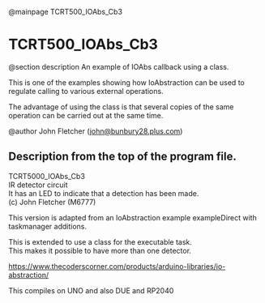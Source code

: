 @mainpage TCRT500_IOAbs_Cb3

# TCRT500_IOAbs_Cb3

@section description An example of IOAbs callback using a class.

This is one of the examples showing how IoAbstraction can be used to regulate calling to various external operations.

The advantage of using the class is that several copies of the same operation can be carried out at the same time.

@author John Fletcher (john@bunbury28.plus.com)

## Description from the top of the program file.

TCRT5000_IOAbs_Cb3  
IR detector circuit  
It has an LED to indicate that a detection has been made.  
(c) John Fletcher (M6777)

This version is adapted from an IoAbstraction example exampleDirect with taskmanager additions.

This is extended to use a class for the executable task.  
This makes it possible to have more than one detector.

 https://www.thecoderscorner.com/products/arduino-libraries/io-abstraction/

This compiles on UNO and also DUE and RP2040

